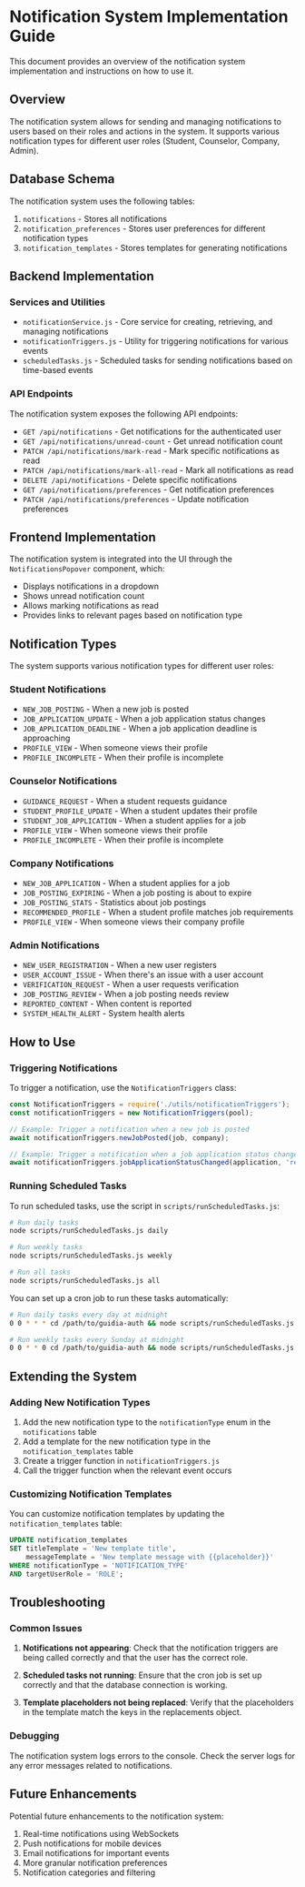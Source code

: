 # Notification System Implementation Guide

This document provides an overview of the notification system implementation and instructions on how to use it.

## Overview

The notification system allows for sending and managing notifications to users based on their roles and actions in the system. It supports various notification types for different user roles (Student, Counselor, Company, Admin).

## Database Schema

The notification system uses the following tables:

1. `notifications` - Stores all notifications
2. `notification_preferences` - Stores user preferences for different notification types
3. `notification_templates` - Stores templates for generating notifications

## Backend Implementation

### Services and Utilities

- `notificationService.js` - Core service for creating, retrieving, and managing notifications
- `notificationTriggers.js` - Utility for triggering notifications for various events
- `scheduledTasks.js` - Scheduled tasks for sending notifications based on time-based events

### API Endpoints

The notification system exposes the following API endpoints:

- `GET /api/notifications` - Get notifications for the authenticated user
- `GET /api/notifications/unread-count` - Get unread notification count
- `PATCH /api/notifications/mark-read` - Mark specific notifications as read
- `PATCH /api/notifications/mark-all-read` - Mark all notifications as read
- `DELETE /api/notifications` - Delete specific notifications
- `GET /api/notifications/preferences` - Get notification preferences
- `PATCH /api/notifications/preferences` - Update notification preferences

## Frontend Implementation

The notification system is integrated into the UI through the `NotificationsPopover` component, which:

- Displays notifications in a dropdown
- Shows unread notification count
- Allows marking notifications as read
- Provides links to relevant pages based on notification type

## Notification Types

The system supports various notification types for different user roles:

### Student Notifications

- `NEW_JOB_POSTING` - When a new job is posted
- `JOB_APPLICATION_UPDATE` - When a job application status changes
- `JOB_APPLICATION_DEADLINE` - When a job application deadline is approaching
- `PROFILE_VIEW` - When someone views their profile
- `PROFILE_INCOMPLETE` - When their profile is incomplete

### Counselor Notifications

- `GUIDANCE_REQUEST` - When a student requests guidance
- `STUDENT_PROFILE_UPDATE` - When a student updates their profile
- `STUDENT_JOB_APPLICATION` - When a student applies for a job
- `PROFILE_VIEW` - When someone views their profile
- `PROFILE_INCOMPLETE` - When their profile is incomplete

### Company Notifications

- `NEW_JOB_APPLICATION` - When a student applies for a job
- `JOB_POSTING_EXPIRING` - When a job posting is about to expire
- `JOB_POSTING_STATS` - Statistics about job postings
- `RECOMMENDED_PROFILE` - When a student profile matches job requirements
- `PROFILE_VIEW` - When someone views their company profile

### Admin Notifications

- `NEW_USER_REGISTRATION` - When a new user registers
- `USER_ACCOUNT_ISSUE` - When there's an issue with a user account
- `VERIFICATION_REQUEST` - When a user requests verification
- `JOB_POSTING_REVIEW` - When a job posting needs review
- `REPORTED_CONTENT` - When content is reported
- `SYSTEM_HEALTH_ALERT` - System health alerts

## How to Use

### Triggering Notifications

To trigger a notification, use the `NotificationTriggers` class:

```javascript
const NotificationTriggers = require('./utils/notificationTriggers');
const notificationTriggers = new NotificationTriggers(pool);

// Example: Trigger a notification when a new job is posted
await notificationTriggers.newJobPosted(job, company);

// Example: Trigger a notification when a job application status changes
await notificationTriggers.jobApplicationStatusChanged(application, 'reviewed', job, company);
```

### Running Scheduled Tasks

To run scheduled tasks, use the script in `scripts/runScheduledTasks.js`:

```bash
# Run daily tasks
node scripts/runScheduledTasks.js daily

# Run weekly tasks
node scripts/runScheduledTasks.js weekly

# Run all tasks
node scripts/runScheduledTasks.js all
```

You can set up a cron job to run these tasks automatically:

```bash
# Run daily tasks every day at midnight
0 0 * * * cd /path/to/guidia-auth && node scripts/runScheduledTasks.js daily

# Run weekly tasks every Sunday at midnight
0 0 * * 0 cd /path/to/guidia-auth && node scripts/runScheduledTasks.js weekly
```

## Extending the System

### Adding New Notification Types

1. Add the new notification type to the `notificationType` enum in the `notifications` table
2. Add a template for the new notification type in the `notification_templates` table
3. Create a trigger function in `notificationTriggers.js`
4. Call the trigger function when the relevant event occurs

### Customizing Notification Templates

You can customize notification templates by updating the `notification_templates` table:

```sql
UPDATE notification_templates 
SET titleTemplate = 'New template title', 
    messageTemplate = 'New template message with {{placeholder}}' 
WHERE notificationType = 'NOTIFICATION_TYPE' 
AND targetUserRole = 'ROLE';
```

## Troubleshooting

### Common Issues

1. **Notifications not appearing**: Check that the notification triggers are being called correctly and that the user has the correct role.

2. **Scheduled tasks not running**: Ensure that the cron job is set up correctly and that the database connection is working.

3. **Template placeholders not being replaced**: Verify that the placeholders in the template match the keys in the replacements object.

### Debugging

The notification system logs errors to the console. Check the server logs for any error messages related to notifications.

## Future Enhancements

Potential future enhancements to the notification system:

1. Real-time notifications using WebSockets
2. Push notifications for mobile devices
3. Email notifications for important events
4. More granular notification preferences
5. Notification categories and filtering
